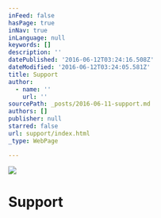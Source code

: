 ```yaml
---
inFeed: false
hasPage: true
inNav: true
inLanguage: null
keywords: []
description: ''
datePublished: '2016-06-12T03:24:16.508Z'
dateModified: '2016-06-12T03:24:05.581Z'
title: Support
author:
  - name: ''
    url: ''
sourcePath: _posts/2016-06-11-support.md
authors: []
publisher: null
starred: false
url: support/index.html
_type: WebPage

---
```

![](https://the-grid-user-content.s3-us-west-2.amazonaws.com/e4970d76-cb03-4bf2-a42f-b5ef4df1b8e8.jpg)

# Support